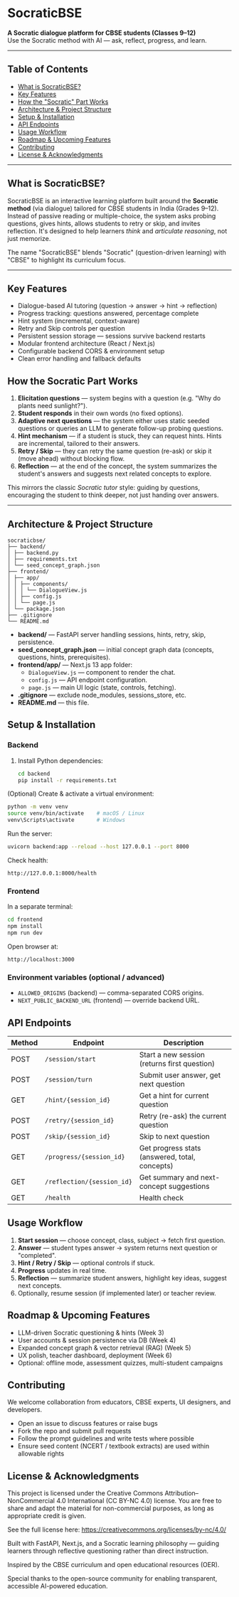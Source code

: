# SocraticBSE

**A Socratic dialogue platform for CBSE students (Classes 9–12)**  
Use the Socratic method with AI — ask, reflect, progress, and learn.

---

## Table of Contents

- [What is SocraticBSE?](#what-is-socraticbse)  
- [Key Features](#key-features)  
- [How the "Socratic" Part Works](#how-the-socratic-part-works)  
- [Architecture & Project Structure](#architecture--project-structure)  
- [Setup & Installation](#setup--installation)  
- [API Endpoints](#api-endpoints)  
- [Usage Workflow](#usage-workflow)  
- [Roadmap & Upcoming Features](#roadmap--upcoming-features)  
- [Contributing](#contributing)  
- [License & Acknowledgments](#license--acknowledgments)  

---

## What is SocraticBSE?

SocraticBSE is an interactive learning platform built around the **Socratic method** (via dialogue) tailored for CBSE students in India (Grades 9–12). Instead of passive reading or multiple-choice, the system asks probing questions, gives hints, allows students to retry or skip, and invites reflection. It's designed to help learners *think* and *articulate reasoning*, not just memorize.

The name "SocraticBSE" blends "Socratic" (question-driven learning) with "CBSE" to highlight its curriculum focus.

---

## Key Features

- Dialogue-based AI tutoring (question → answer → hint → reflection)  
- Progress tracking: questions answered, percentage complete  
- Hint system (incremental, context-aware)  
- Retry and Skip controls per question  
- Persistent session storage — sessions survive backend restarts  
- Modular frontend architecture (React / Next.js)  
- Configurable backend CORS & environment setup  
- Clean error handling and fallback defaults

## How the Socratic Part Works

1. **Elicitation questions** — system begins with a question (e.g. "Why do plants need sunlight?").  
2. **Student responds** in their own words (no fixed options).  
3. **Adaptive next questions** — the system either uses static seeded questions or queries an LLM to generate follow-up probing questions.  
4. **Hint mechanism** — if a student is stuck, they can request hints. Hints are incremental, tailored to their answers.  
5. **Retry / Skip** — they can retry the same question (re-ask) or skip it (move ahead) without blocking flow.  
6. **Reflection** — at the end of the concept, the system summarizes the student's answers and suggests next related concepts to explore.  

This mirrors the classic *Socratic tutor* style: guiding by questions, encouraging the student to think deeper, not just handing over answers.

---

## Architecture & Project Structure

```
socraticbse/
├── backend/
│ ├── backend.py
│ ├── requirements.txt
│ └── seed_concept_graph.json
├── frontend/
│ ├── app/
│ │ ├── components/
│ │ │ └── DialogueView.js
│ │ ├── config.js
│ │ └── page.js
│ └── package.json
├── .gitignore
└── README.md
```

- **backend/** — FastAPI server handling sessions, hints, retry, skip, persistence.  
- **seed_concept_graph.json** — initial concept graph data (concepts, questions, hints, prerequisites).  
- **frontend/app/** — Next.js 13 app folder:
  - `DialogueView.js` — component to render the chat.  
  - `config.js` — API endpoint configuration.  
  - `page.js` — main UI logic (state, controls, fetching).  
- **.gitignore** — exclude node_modules, sessions_store, etc.  
- **README.md** — this file.

## Setup & Installation

### Backend

1. Install Python dependencies:
   ```bash
   cd backend
   pip install -r requirements.txt
   ```

(Optional) Create & activate a virtual environment:
```bash
python -m venv venv
source venv/bin/activate    # macOS / Linux
venv\Scripts\activate       # Windows
```

Run the server:
```bash
uvicorn backend:app --reload --host 127.0.0.1 --port 8000
```

Check health:
```
http://127.0.0.1:8000/health
```

### Frontend

In a separate terminal:
```bash
cd frontend
npm install
npm run dev
```

Open browser at:
```
http://localhost:3000
```

### Environment variables (optional / advanced)

- `ALLOWED_ORIGINS` (backend) — comma-separated CORS origins.
- `NEXT_PUBLIC_BACKEND_URL` (frontend) — override backend URL.

## API Endpoints

| Method | Endpoint | Description |
|--------|----------|-------------|
| POST | `/session/start` | Start a new session (returns first question) |
| POST | `/session/turn` | Submit user answer, get next question |
| GET | `/hint/{session_id}` | Get a hint for current question |
| POST | `/retry/{session_id}` | Retry (re-ask) the current question |
| POST | `/skip/{session_id}` | Skip to next question |
| GET | `/progress/{session_id}` | Get progress stats (answered, total, concepts) |
| GET | `/reflection/{session_id}` | Get summary and next-concept suggestions |
| GET | `/health` | Health check |

## Usage Workflow

1. **Start session** — choose concept, class, subject → fetch first question.
2. **Answer** — student types answer → system returns next question or "completed".
3. **Hint / Retry / Skip** — optional controls if stuck.
4. **Progress** updates in real time.
5. **Reflection** — summarize student answers, highlight key ideas, suggest next concepts.
6. Optionally, resume session (if implemented later) or teacher review.

## Roadmap & Upcoming Features

- LLM-driven Socratic questioning & hints (Week 3)
- User accounts & session persistence via DB (Week 4)
- Expanded concept graph & vector retrieval (RAG) (Week 5)
- UX polish, teacher dashboard, deployment (Week 6)
- Optional: offline mode, assessment quizzes, multi-student campaigns

## Contributing

We welcome collaboration from educators, CBSE experts, UI designers, and developers.

- Open an issue to discuss features or raise bugs
- Fork the repo and submit pull requests
- Follow the prompt guidelines and write tests where possible
- Ensure seed content (NCERT / textbook extracts) are used within allowable rights

## License & Acknowledgments

This project is licensed under the Creative Commons Attribution–NonCommercial 4.0 International (CC BY-NC 4.0) license.
You are free to share and adapt the material for non-commercial purposes, as long as appropriate credit is given.

See the full license here:
https://creativecommons.org/licenses/by-nc/4.0/

Built with FastAPI, Next.js, and a Socratic learning philosophy — guiding learners through reflective questioning rather than direct instruction.

Inspired by the CBSE curriculum and open educational resources (OER).

Special thanks to the open-source community for enabling transparent, accessible AI-powered education.
